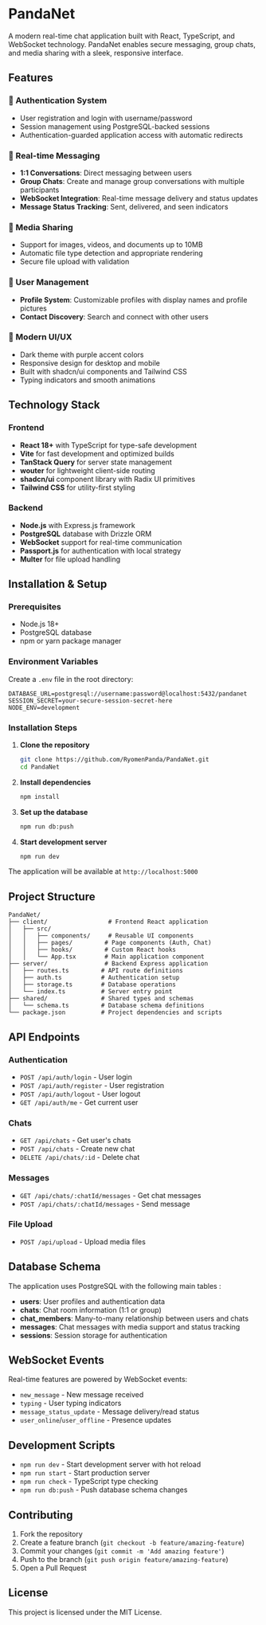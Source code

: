 # PandaNet

A modern real-time chat application built with React, TypeScript, and WebSocket technology. PandaNet enables secure messaging, group chats, and media sharing with a sleek, responsive interface.

## Features

### 🔐 Authentication System
- User registration and login with username/password  
- Session management using PostgreSQL-backed sessions  
- Authentication-guarded application access with automatic redirects 

### 💬 Real-time Messaging
- **1:1 Conversations**: Direct messaging between users
- **Group Chats**: Create and manage group conversations with multiple participants 
- **WebSocket Integration**: Real-time message delivery and status updates  
- **Message Status Tracking**: Sent, delivered, and seen indicators  

### 📁 Media Sharing
- Support for images, videos, and documents up to 10MB 
- Automatic file type detection and appropriate rendering
- Secure file upload with validation

### 👥 User Management
- **Profile System**: Customizable profiles with display names and profile pictures
- **Contact Discovery**: Search and connect with other users

### 🎨 Modern UI/UX
- Dark theme with purple accent colors 
- Responsive design for desktop and mobile
- Built with shadcn/ui components and Tailwind CSS
- Typing indicators and smooth animations

## Technology Stack

### Frontend
- **React 18+** with TypeScript for type-safe development
- **Vite** for fast development and optimized builds
- **TanStack Query** for server state management
- **wouter** for lightweight client-side routing
- **shadcn/ui** component library with Radix UI primitives
- **Tailwind CSS** for utility-first styling

### Backend
- **Node.js** with Express.js framework  
- **PostgreSQL** database with Drizzle ORM  
- **WebSocket** support for real-time communication  
- **Passport.js** for authentication with local strategy  
- **Multer** for file upload handling 
## Installation & Setup

### Prerequisites
- Node.js 18+ 
- PostgreSQL database
- npm or yarn package manager

### Environment Variables
Create a `.env` file in the root directory:

```env
DATABASE_URL=postgresql://username:password@localhost:5432/pandanet
SESSION_SECRET=your-secure-session-secret-here
NODE_ENV=development
```

### Installation Steps

1. **Clone the repository**
   ```bash
   git clone https://github.com/RyomenPanda/PandaNet.git
   cd PandaNet
   ```

2. **Install dependencies**
   ```bash
   npm install
   ```

3. **Set up the database**
   ```bash
   npm run db:push
   ```

4. **Start development server**
   ```bash
   npm run dev
   ```

The application will be available at `http://localhost:5000`

## Project Structure

```
PandaNet/
├── client/                 # Frontend React application
│   ├── src/
│   │   ├── components/     # Reusable UI components
│   │   ├── pages/         # Page components (Auth, Chat)
│   │   ├── hooks/         # Custom React hooks
│   │   └── App.tsx        # Main application component
├── server/                # Backend Express application
│   ├── routes.ts         # API route definitions
│   ├── auth.ts           # Authentication setup
│   ├── storage.ts        # Database operations
│   └── index.ts          # Server entry point
├── shared/               # Shared types and schemas
│   └── schema.ts         # Database schema definitions
└── package.json          # Project dependencies and scripts
```

## API Endpoints

### Authentication
- `POST /api/auth/login` - User login
- `POST /api/auth/register` - User registration
- `POST /api/auth/logout` - User logout
- `GET /api/auth/me` - Get current user

### Chats
- `GET /api/chats` - Get user's chats
- `POST /api/chats` - Create new chat
- `DELETE /api/chats/:id` - Delete chat

### Messages
- `GET /api/chats/:chatId/messages` - Get chat messages
- `POST /api/chats/:chatId/messages` - Send message 

### File Upload
- `POST /api/upload` - Upload media files

## Database Schema

The application uses PostgreSQL with the following main tables :

- **users**: User profiles and authentication data
- **chats**: Chat room information (1:1 or group)
- **chat_members**: Many-to-many relationship between users and chats
- **messages**: Chat messages with media support and status tracking
- **sessions**: Session storage for authentication

## WebSocket Events

Real-time features are powered by WebSocket events:

- `new_message` - New message received
- `typing` - User typing indicators
- `message_status_update` - Message delivery/read status
- `user_online`/`user_offline` - Presence updates

## Development Scripts

- `npm run dev` - Start development server with hot reload
- `npm run start` - Start production server 
- `npm run check` - TypeScript type checking 
- `npm run db:push` - Push database schema changes 

## Contributing

1. Fork the repository
2. Create a feature branch (`git checkout -b feature/amazing-feature`)
3. Commit your changes (`git commit -m 'Add amazing feature'`)
4. Push to the branch (`git push origin feature/amazing-feature`)
5. Open a Pull Request

## License

This project is licensed under the MIT License.
